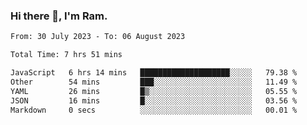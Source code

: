 ### Hi there 👋, I'm Ram.

<!--START_SECTION:waka-->

```txt
From: 30 July 2023 - To: 06 August 2023

Total Time: 7 hrs 51 mins

JavaScript   6 hrs 14 mins   ████████████████████░░░░░   79.38 %
Other        54 mins         ███░░░░░░░░░░░░░░░░░░░░░░   11.49 %
YAML         26 mins         █▒░░░░░░░░░░░░░░░░░░░░░░░   05.55 %
JSON         16 mins         █░░░░░░░░░░░░░░░░░░░░░░░░   03.56 %
Markdown     0 secs          ░░░░░░░░░░░░░░░░░░░░░░░░░   00.01 %
```

<!--END_SECTION:waka-->
